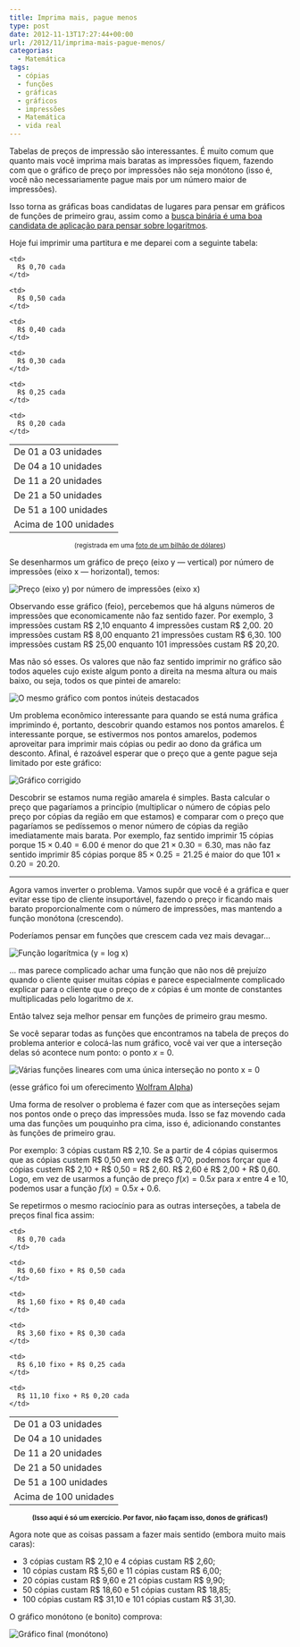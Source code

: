 ```yaml
---
title: Imprima mais, pague menos
type: post
date: 2012-11-13T17:27:44+00:00
url: /2012/11/imprima-mais-pague-menos/
categorias:
  - Matemática
tags:
  - cópias
  - funções
  - gráficas
  - gráficos
  - impressões
  - Matemática
  - vida real
---
```


Tabelas de preços de impressão são interessantes. É muito comum que quanto mais você imprima mais baratas as impressões fiquem, fazendo com que o gráfico de preço por impressões não seja monótono (isso é, você não necessariamente pague mais por um número maior de impressões).

Isso torna as gráficas boas candidatas de lugares para pensar em gráficos de funções de primeiro grau, assim como a [busca binária é uma boa candidata de aplicação para pensar sobre logaritmos][1].

Hoje fui imprimir uma partitura e me deparei com a seguinte tabela:

<table>
  <tr>
    <td>
      De 01 a 03 unidades
    </td>

    <td>
      R$ 0,70 cada
    </td>

  </tr>

  <tr>
    <td>
      De 04 a 10 unidades
    </td>

    <td>
      R$ 0,50 cada
    </td>

  </tr>

  <tr>
    <td>
      De 11 a 20 unidades
    </td>

    <td>
      R$ 0,40 cada
    </td>

  </tr>

  <tr>
    <td>
      De 21 a 50 unidades
    </td>

    <td>
      R$ 0,30 cada
    </td>

  </tr>

  <tr>
    <td>
      De 51 a 100 unidades
    </td>

    <td>
      R$ 0,25 cada
    </td>

  </tr>

  <tr>
    <td>
      Acima de 100 unidades
    </td>

    <td>
      R$ 0,20 cada
    </td>

  </tr>
</table>

<p style="text-align:center;">
  <small>(registrada em uma <a href="http://instagram.com/p/R-Zo0Si6sY/">foto de um bilhão de dólares</a>)</small>
</p>

Se desenharmos um gráfico de preço (eixo y — vertical) por número de impressões (eixo x — horizontal), temos:

![Preço (eixo y) por número de impressões (eixo x)](/wp-content/uploads/2012/11/grafico.png)

Observando esse gráfico (feio), percebemos que há alguns números de impressões que economicamente não faz sentido fazer. Por exemplo, 3 impressões custam R$ 2,10 enquanto 4 impressões custam R$ 2,00. 20 impressões custam R$ 8,00 enquanto 21 impressões custam R$ 6,30. 100 impressões custam R$ 25,00 enquanto 101 impressões custam R$ 20,20.

Mas não só esses. Os valores que não faz sentido imprimir no gráfico são todos aqueles cujo existe algum ponto a direita na mesma altura ou mais baixo, ou seja, todos os que pintei de amarelo:

![O mesmo gráfico com pontos inúteis destacados](/wp-content/uploads/2012/11/grafico2.png)

Um problema econômico interessante para quando se está numa gráfica imprimindo é, portanto, descobrir quando estamos nos pontos amarelos. É interessante porque, se estivermos nos pontos amarelos, podemos aproveitar para imprimir mais cópias ou pedir ao dono da gráfica um desconto. Afinal, é razoável esperar que o preço que a gente pague seja limitado por este gráfico:

![Gráfico corrigido](/wp-content/uploads/2012/11/grafico3.png)

Descobrir se estamos numa região amarela é simples. Basta calcular o preço que pagaríamos a princípio (multiplicar o número de cópias pelo preço por cópias da região em que estamos) e comparar com o preço que pagaríamos se pedíssemos o menor número de cópias da região imediatamente mais barata. Por exemplo, faz sentido imprimir 15 cópias porque $15 \times 0.40=6.00$ é menor do que $21 \times 0.30 = 6.30$, mas não faz sentido imprimir 85 cópias porque $85 \times 0.25 = 21.25$ é maior do que $101 \times 0.20 = 20.20$.

---

Agora vamos inverter o problema. Vamos supôr que você é a gráfica e quer evitar esse tipo de cliente insuportável, fazendo o preço ir ficando mais barato proporcionalmente com o número de impressões, mas mantendo a função monótona (crescendo).

Poderíamos pensar em funções que crescem cada vez mais devagar…

![Função logarítmica (y = log x)](/wp-content/uploads/2012/11/grafico5.png)

… mas parece complicado achar uma função que não nos dê prejuízo quando o cliente quiser muitas cópias e parece especialmente complicado explicar para o cliente que o preço de _x_ cópias é um monte de constantes multiplicadas pelo logaritmo de _x_.

Então talvez seja melhor pensar em funções de primeiro grau mesmo.

Se você separar todas as funções que encontramos na tabela de preços do problema anterior e colocá-las num gráfico, você vai ver que a interseção delas só acontece num ponto: o ponto _x_ = 0.

![Várias funções lineares com uma única interseção no ponto x = 0](/wp-content/uploads/2012/11/grafico4.png)

(esse gráfico foi um oferecimento <a href="https://www.wolframalpha.com/input/?i=plot+{0.7x%2C+0.5x%2C+0.4x%2C+0.3x%2C+0.25x%2C+0.2x}">Wolfram Alpha</a>)

Uma forma de resolver o problema é fazer com que as interseções sejam nos pontos onde o preço das impressões muda. Isso se faz movendo cada uma das funções um pouquinho pra cima, isso é, adicionando constantes às funções de primeiro grau.

Por exemplo: 3 cópias custam R\$ 2,10. Se a partir de 4 cópias quisermos que as cópias custem R\$ 0,50 em vez de R\$ 0,70, podemos forçar que 4 cópias custem R\$ 2,10 + R\$ 0,50 = R\$ 2,60. R\$ 2,60 é R\$ 2,00 + R\$ 0,60. Logo, em vez de usarmos a função de preço $f(x) = 0.5x$ para $x$ entre 4 e 10, podemos usar a função $f(x) = 0.5x + 0.6$.

Se repetirmos o mesmo raciocínio para as outras interseções, a tabela de preços final fica assim:

<table>
  <tr>
    <td>
      De 01 a 03 unidades
    </td>

    <td>
      R$ 0,70 cada
    </td>

  </tr>

  <tr>
    <td>
      De 04 a 10 unidades
    </td>

    <td>
      R$ 0,60 fixo + R$ 0,50 cada
    </td>

  </tr>

  <tr>
    <td>
      De 11 a 20 unidades
    </td>

    <td>
      R$ 1,60 fixo + R$ 0,40 cada
    </td>

  </tr>

  <tr>
    <td>
      De 21 a 50 unidades
    </td>

    <td>
      R$ 3,60 fixo + R$ 0,30 cada
    </td>

  </tr>

  <tr>
    <td>
      De 51 a 100 unidades
    </td>

    <td>
      R$ 6,10 fixo + R$ 0,25 cada
    </td>

  </tr>

  <tr>
    <td>
      Acima de 100 unidades
    </td>

    <td>
      R$ 11,10 fixo + R$ 0,20 cada
    </td>

  </tr>
</table>

<p style="text-align:center;">
  <small><strong>(Isso aqui é só um exercício. Por favor, não façam isso, donos de gráficas!)</strong></small>
</p>

Agora note que as coisas passam a fazer mais sentido (embora muito mais caras):

- 3 cópias custam R$ 2,10 e 4 cópias custam R$ 2,60;
- 10 cópias custam R$ 5,60 e 11 cópias custam R$ 6,00;
- 20 cópias custam R$ 9,60 e 21 cópias custam R$ 9,90;
- 50 cópias custam R$ 18,60 e 51 cópias custam R$ 18,85;
- 100 cópias custam R$ 31,10 e 101 cópias custam R$ 31,30.

O gráfico monótono (e bonito) comprova:

![Gráfico final (monótono)](/wp-content/uploads/2012/11/grafico6.png)

[1]: /2012/10/o-predio-e-as-bolas/
